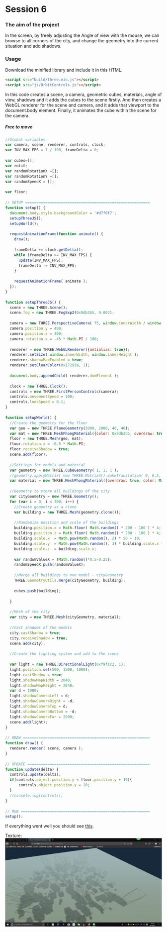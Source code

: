 # Session 6

### The aim of the project

In the screen, by freely adjusting the Angle of view with the mouse, we can browse to all corners of the city, and change the geometry into the current situation and add shadows.

### Usage
Download the minified library and include it in this HTML.

```html
<script src="build/three.min.js"></script>
<script src="js/OrbitControls.js"></script>
```

In this code creates a scene, a camera, geometric cubes, materials, angle of view, shadows and it adds the cubes to the scene firstly. And then creates a WebGL renderer for the scene and camera, and it adds that viewport to the document.body element. Finally, it animates the cube within the scene for the camera.

##### Free to move

```javascript
//Global variables
var camera, scene, renderer, controls, clock;
var INV_MAX_FPS = 1 / 100, frameDelta = 0;

var cubes=[];
var rot=0;
var randomRotationX =[];
var randomRotationY =[];
var randomSpeedX = [];

var floor;

// SETUP ========================================================
function setup() {
  document.body.style.backgroundColor = '#d7f0f7';
  setupThreeJS();
  setupWorld();

  requestAnimationFrame(function animate() {
    draw();

    frameDelta += clock.getDelta();
    while (frameDelta >= INV_MAX_FPS) {
      update(INV_MAX_FPS);
      frameDelta -= INV_MAX_FPS;
    }

    requestAnimationFrame( animate );
  });
}

function setupThreeJS() {
  scene = new THREE.Scene();
  scene.fog = new THREE.FogExp2(0x9db3b5, 0.002);

  camera = new THREE.PerspectiveCamera( 75, window.innerWidth / window.innerHeight, 1, 10000 );
  camera.position.y = 400;
  camera.position.z = 400;
  camera.rotation.x = -45 * Math.PI / 180;

  renderer = new THREE.WebGLRenderer({antialias: true});
  renderer.setSize( window.innerWidth, window.innerHeight );
  renderer.shadowMapEnabled = true;
  renderer.setClearColor(0x17293a, 1);

  document.body.appendChild( renderer.domElement );

  clock = new THREE.Clock();
  controls = new THREE.FirstPersonControls(camera);
  controls.movementSpeed = 100;
  controls.lookSpeed = 0.1;
}

function setupWorld() {
  //Create the geometry for the floor
  var geo = new THREE.PlaneGeometry(2000, 2000, 40, 40);
  var mat = new THREE.MeshPhongMaterial({color: 0x9db3b5, overdraw: true});
  floor = new THREE.Mesh(geo, mat);
  floor.rotation.x = -0.5 * Math.PI;
  floor.receiveShadow = true;
  scene.add(floor);

  //Settings for models and material
  var geometry = new THREE.CubeGeometry( 1, 1, 1 );
  //geometry.applyMatrix( new THREE.Matrix4().makeTranslation( 0, 0.5, 0 ) );
  var material = new THREE.MeshPhongMaterial({overdraw: true, color: Math.random() * 0xFFFFFF,wireframe:true});

  //Geometry to store all buildings of the city
  var cityGeometry = new THREE.Geometry();
  for (var i = 0; i < 300; i++) {
    //Create geometry as a clone
    var building = new THREE.Mesh(geometry.clone());

    //Randomize position and scale of the buildings
    building.position.x = Math.floor( Math.random() * 200 - 100 ) * 4;
    building.position.z = Math.floor( Math.random() * 200 - 100 ) * 4;
    building.scale.x  = Math.pow(Math.random(), 2) * 50 + 10;
    building.scale.y  = Math.pow(Math.random(), 3) * building.scale.x * 8 + 8;
    building.scale.z  = building.scale.x;

    var randomValueX = (Math.random()*0.5-0.25);
    randomSpeedX.push(randomValueX);

    //Merge all buildings to one model - cityGeometry
    THREE.GeometryUtils.merge(cityGeometry, building);

    cubes.push(building);

  }

  //Mesh of the city
  var city = new THREE.Mesh(cityGeometry, material);

  //Cast shadows of the models
  city.castShadow = true;
  city.receiveShadow = true;
  scene.add(city);

  //Create the lighting system and add to the scene

  var light = new THREE.DirectionalLight(0xf9f1c2, 1);
  light.position.set(500, 1500, 1000);
  light.castShadow = true;
  light.shadowMapWidth = 2048;
  light.shadowMapHeight = 2048;
  var d = 1000;
  light.shadowCameraLeft = d;
  light.shadowCameraRight = -d;
  light.shadowCameraTop = d;
  light.shadowCameraBottom = -d;
  light.shadowCameraFar = 2500;
  scene.add(light);
}

// DRAW =========================================================
function draw() {
  renderer.render( scene, camera );
}

// UPDATE =======================================================
function update(delta) {
  controls.update(delta);
  if(controls.object.position.y < floor.position.y + 10){
      controls.object.position.y = 10;
  }
  //console.log(controls);
}

// RUN ==========================================================
setup();
```

If everything went well you should see [this](https://github.com/VK0224/DAT505-GitHub/tree/master/S6).

Texture:
![S6-02](https://github.com/VK0224/DAT505-GitHub/blob/master/Textures/S6-02.PNG)

